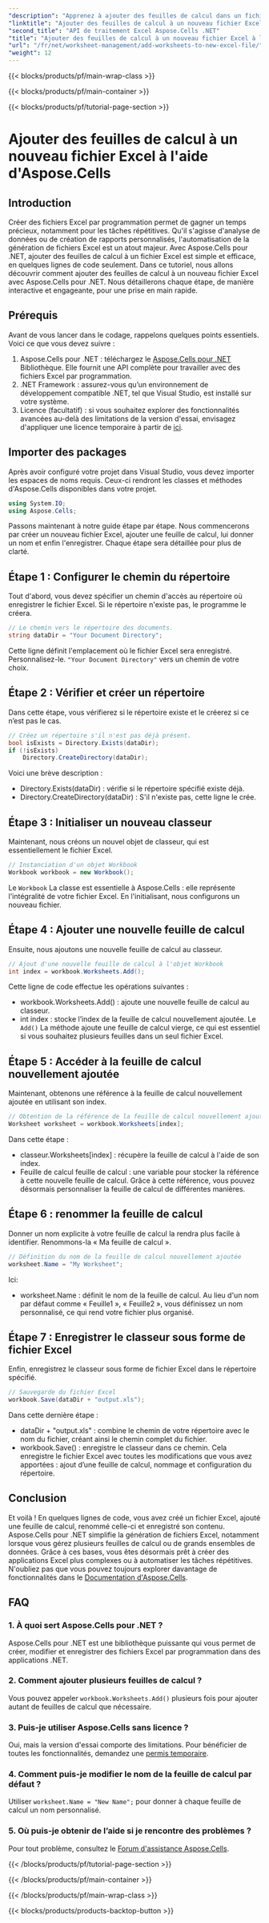 ```yaml
---
"description": "Apprenez à ajouter des feuilles de calcul dans un fichier Excel avec Aspose.Cells pour .NET. Guide étape par étape pour les débutants, de la configuration à l'enregistrement du fichier Excel."
"linktitle": "Ajouter des feuilles de calcul à un nouveau fichier Excel à l'aide d'Aspose.Cells"
"second_title": "API de traitement Excel Aspose.Cells .NET"
"title": "Ajouter des feuilles de calcul à un nouveau fichier Excel à l'aide d'Aspose.Cells"
"url": "/fr/net/worksheet-management/add-worksheets-to-new-excel-file/"
"weight": 12
---
```


{{< blocks/products/pf/main-wrap-class >}}

{{< blocks/products/pf/main-container >}}

{{< blocks/products/pf/tutorial-page-section >}}

# Ajouter des feuilles de calcul à un nouveau fichier Excel à l'aide d'Aspose.Cells

## Introduction
Créer des fichiers Excel par programmation permet de gagner un temps précieux, notamment pour les tâches répétitives. Qu'il s'agisse d'analyse de données ou de création de rapports personnalisés, l'automatisation de la génération de fichiers Excel est un atout majeur. Avec Aspose.Cells pour .NET, ajouter des feuilles de calcul à un fichier Excel est simple et efficace, en quelques lignes de code seulement.
Dans ce tutoriel, nous allons découvrir comment ajouter des feuilles de calcul à un nouveau fichier Excel avec Aspose.Cells pour .NET. Nous détaillerons chaque étape, de manière interactive et engageante, pour une prise en main rapide.
## Prérequis
Avant de vous lancer dans le codage, rappelons quelques points essentiels. Voici ce que vous devez suivre :
1. Aspose.Cells pour .NET : téléchargez le [Aspose.Cells pour .NET](https://releases.aspose.com/cells/net/) Bibliothèque. Elle fournit une API complète pour travailler avec des fichiers Excel par programmation.
2. .NET Framework : assurez-vous qu’un environnement de développement compatible .NET, tel que Visual Studio, est installé sur votre système.
3. Licence (facultatif) : si vous souhaitez explorer des fonctionnalités avancées au-delà des limitations de la version d'essai, envisagez d'appliquer une licence temporaire à partir de [ici](https://purchase.aspose.com/temporary-license/).
## Importer des packages
Après avoir configuré votre projet dans Visual Studio, vous devez importer les espaces de noms requis. Ceux-ci rendront les classes et méthodes d'Aspose.Cells disponibles dans votre projet.
```csharp
using System.IO;
using Aspose.Cells;
```
Passons maintenant à notre guide étape par étape.
Nous commencerons par créer un nouveau fichier Excel, ajouter une feuille de calcul, lui donner un nom et enfin l'enregistrer. Chaque étape sera détaillée pour plus de clarté.
## Étape 1 : Configurer le chemin du répertoire
Tout d'abord, vous devez spécifier un chemin d'accès au répertoire où enregistrer le fichier Excel. Si le répertoire n'existe pas, le programme le créera.
```csharp
// Le chemin vers le répertoire des documents.
string dataDir = "Your Document Directory";
```
Cette ligne définit l'emplacement où le fichier Excel sera enregistré. Personnalisez-le. `"Your Document Directory"` vers un chemin de votre choix.
## Étape 2 : Vérifier et créer un répertoire
Dans cette étape, vous vérifierez si le répertoire existe et le créerez si ce n’est pas le cas.
```csharp
// Créez un répertoire s'il n'est pas déjà présent.
bool isExists = Directory.Exists(dataDir);
if (!isExists)
    Directory.CreateDirectory(dataDir);
```
Voici une brève description :
- Directory.Exists(dataDir) : vérifie si le répertoire spécifié existe déjà.
- Directory.CreateDirectory(dataDir) : S'il n'existe pas, cette ligne le crée.
## Étape 3 : Initialiser un nouveau classeur
Maintenant, nous créons un nouvel objet de classeur, qui est essentiellement le fichier Excel. 
```csharp
// Instanciation d'un objet Workbook
Workbook workbook = new Workbook();
```
Le `Workbook` La classe est essentielle à Aspose.Cells : elle représente l'intégralité de votre fichier Excel. En l'initialisant, nous configurons un nouveau fichier.
## Étape 4 : Ajouter une nouvelle feuille de calcul
Ensuite, nous ajoutons une nouvelle feuille de calcul au classeur. 
```csharp
// Ajout d'une nouvelle feuille de calcul à l'objet Workbook
int index = workbook.Worksheets.Add();
```
Cette ligne de code effectue les opérations suivantes :
- workbook.Worksheets.Add() : ajoute une nouvelle feuille de calcul au classeur.
- int index : stocke l’index de la feuille de calcul nouvellement ajoutée.
Le `Add()` La méthode ajoute une feuille de calcul vierge, ce qui est essentiel si vous souhaitez plusieurs feuilles dans un seul fichier Excel.
## Étape 5 : Accéder à la feuille de calcul nouvellement ajoutée
Maintenant, obtenons une référence à la feuille de calcul nouvellement ajoutée en utilisant son index.
```csharp
// Obtention de la référence de la feuille de calcul nouvellement ajoutée en passant son index de feuille
Worksheet worksheet = workbook.Worksheets[index];
```
Dans cette étape :
- classeur.Worksheets[index] : récupère la feuille de calcul à l'aide de son index.
- Feuille de calcul feuille de calcul : une variable pour stocker la référence à cette nouvelle feuille de calcul.
Grâce à cette référence, vous pouvez désormais personnaliser la feuille de calcul de différentes manières.
## Étape 6 : renommer la feuille de calcul
Donner un nom explicite à votre feuille de calcul la rendra plus facile à identifier. Renommons-la « Ma feuille de calcul ».
```csharp
// Définition du nom de la feuille de calcul nouvellement ajoutée
worksheet.Name = "My Worksheet";
```
Ici:
- worksheet.Name : définit le nom de la feuille de calcul. 
Au lieu d'un nom par défaut comme « Feuille1 », « Feuille2 », vous définissez un nom personnalisé, ce qui rend votre fichier plus organisé.
## Étape 7 : Enregistrer le classeur sous forme de fichier Excel
Enfin, enregistrez le classeur sous forme de fichier Excel dans le répertoire spécifié.
```csharp
// Sauvegarde du fichier Excel
workbook.Save(dataDir + "output.xls");
```
Dans cette dernière étape :
- dataDir + "output.xls" : combine le chemin de votre répertoire avec le nom du fichier, créant ainsi le chemin complet du fichier.
- workbook.Save() : enregistre le classeur dans ce chemin.
Cela enregistre le fichier Excel avec toutes les modifications que vous avez apportées : ajout d’une feuille de calcul, nommage et configuration du répertoire.
## Conclusion
Et voilà ! En quelques lignes de code, vous avez créé un fichier Excel, ajouté une feuille de calcul, renommé celle-ci et enregistré son contenu. Aspose.Cells pour .NET simplifie la génération de fichiers Excel, notamment lorsque vous gérez plusieurs feuilles de calcul ou de grands ensembles de données. Grâce à ces bases, vous êtes désormais prêt à créer des applications Excel plus complexes ou à automatiser les tâches répétitives.
N'oubliez pas que vous pouvez toujours explorer davantage de fonctionnalités dans le [Documentation d'Aspose.Cells](https://reference.aspose.com/cells/net/).
## FAQ
### 1. À quoi sert Aspose.Cells pour .NET ?
Aspose.Cells pour .NET est une bibliothèque puissante qui vous permet de créer, modifier et enregistrer des fichiers Excel par programmation dans des applications .NET.
### 2. Comment ajouter plusieurs feuilles de calcul ?
Vous pouvez appeler `workbook.Worksheets.Add()` plusieurs fois pour ajouter autant de feuilles de calcul que nécessaire.
### 3. Puis-je utiliser Aspose.Cells sans licence ?
Oui, mais la version d'essai comporte des limitations. Pour bénéficier de toutes les fonctionnalités, demandez une [permis temporaire](https://purchase.aspose.com/temporary-license/).
### 4. Comment puis-je modifier le nom de la feuille de calcul par défaut ?
Utiliser `worksheet.Name = "New Name";` pour donner à chaque feuille de calcul un nom personnalisé.
### 5. Où puis-je obtenir de l’aide si je rencontre des problèmes ?
Pour tout problème, consultez le [Forum d'assistance Aspose.Cells](https://forum.aspose.com/c/cells/9).

{{< /blocks/products/pf/tutorial-page-section >}}

{{< /blocks/products/pf/main-container >}}

{{< /blocks/products/pf/main-wrap-class >}}

{{< blocks/products/products-backtop-button >}}